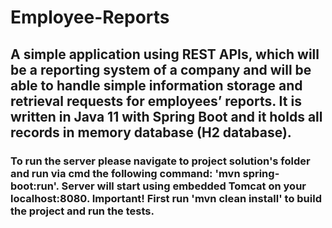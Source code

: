 # Employee-Reports

## A simple application using REST APIs, which will be a reporting system of a company and will be able to handle simple information storage and retrieval requests for employees’ reports. It is written in Java 11 with Spring Boot and it holds all records in memory database (H2 database).

### To run the server please navigate to project solution's folder and run via cmd the following command: 'mvn spring-boot:run'.   Server will start using embedded Tomcat on your localhost:8080. Important! First run 'mvn clean install' to build the project and run the tests.
